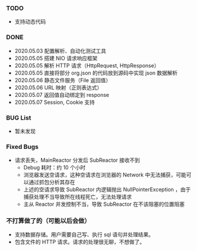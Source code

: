 ### TODO
* 支持动态代码

### DONE
* 2020.05.03 配置解析、自动化测试工具
* 2020.05.05 搭建 NIO 请求响应框架
* 2020.05.05 解析 HTTP 请求（HttpRequest, HttpResponse）
* 2020.05.05 直接将部分 org.json 的代码放到源码中实现 json 数据解析
* 2020.05.06 静态文件服务（File 返回值）
* 2020.05.06 URL 映射（正则表达式）
* 2020.05.07 返回值自动绑定到 response
* 2020.05.07 Session, Cookie 支持

### BUG List
* 暂未发现

### Fixed Bugs
* 请求丢失，MainReactor 分发后 SubReactor 接收不到
  + Debug 耗时：约 10 个小时
  + 浏览器发送空请求，这种空请求在浏览器的 Network 中无法捕获，可能可以通过抓包分析其存在
  + 上述的空请求导致 SubReactor 内逻辑抛出 NullPointerException ，由于捕获处理不当导致所在线程死亡，无法处理请求
  + 主从 Reactor 并发控制不当，导致 SubReactor 在不该阻塞的位置阻塞
  
### 不打算做了的（可能以后会做）
* 支持数据存储。用户需要自己写、执行 sql 语句并处理结果。
* 包含文件的 HTTP 请求。请求的处理很无聊，不想做了。